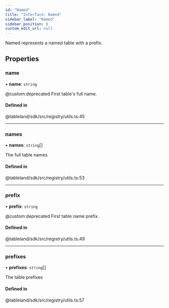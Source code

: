 ```yaml
---
id: "Named"
title: "Interface: Named"
sidebar_label: "Named"
sidebar_position: 0
custom_edit_url: null
---
```


Named represents a named table with a prefix.

## Properties

### name

• **name**: `string`

@custom:deprecated First table's full name.

#### Defined in

@tableland/sdk/src/registry/utils.ts:45

___

### names

• **names**: `string`[]

The full table names

#### Defined in

@tableland/sdk/src/registry/utils.ts:53

___

### prefix

• **prefix**: `string`

@custom:deprecated First table name prefix.

#### Defined in

@tableland/sdk/src/registry/utils.ts:49

___

### prefixes

• **prefixes**: `string`[]

The table prefixes

#### Defined in

@tableland/sdk/src/registry/utils.ts:57
